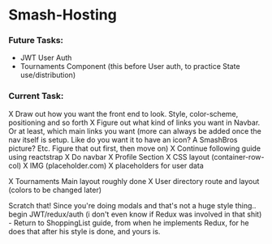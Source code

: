 # Smash-Hosting

### Future Tasks:
- JWT User Auth
- Tournaments Component (this before User auth, to practice State use/distribution)

### Current Task:
X Draw out how you want the front end to look.  Style, color-scheme, positioning and so forth
X Figure out what kind of links you want in Navbar.  Or at least, which main links you want (more can always be added once the nav itself is setup.  Like do you want it to have an icon? A SmashBros picture?  Etc.  Figure that out first, then move on)
X Continue following guide using reactstrap
X Do navbar
X Profile Section
	X CSS layout (container-row-col)
	X IMG (placeholder.com)
	X placeholders for user data

X Tournaments Main layout roughly done
X User directory route and layout (colors to be changed later)

Scratch that! Since you're doing modals and that's not a huge style thing.. begin JWT/redux/auth (i don't even know if Redux was involved in that shit)
	- Return to ShoppingList guide, from when he implements Redux, for he does that after his style is done, and yours is.